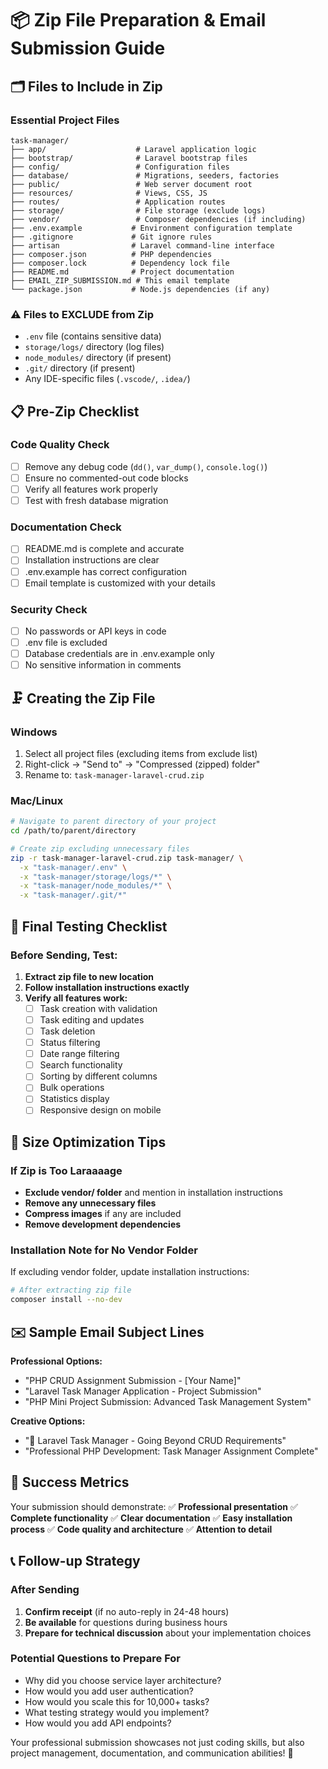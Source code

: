 # 📦 Zip File Preparation & Email Submission Guide

## 🗂️ Files to Include in Zip

### Essential Project Files
```
task-manager/
├── app/                    # Laravel application logic
├── bootstrap/              # Laravel bootstrap files
├── config/                 # Configuration files
├── database/               # Migrations, seeders, factories
├── public/                 # Web server document root
├── resources/              # Views, CSS, JS
├── routes/                 # Application routes
├── storage/                # File storage (exclude logs)
├── vendor/                 # Composer dependencies (if including)
├── .env.example           # Environment configuration template
├── .gitignore             # Git ignore rules
├── artisan                # Laravel command-line interface
├── composer.json          # PHP dependencies
├── composer.lock          # Dependency lock file
├── README.md              # Project documentation
├── EMAIL_ZIP_SUBMISSION.md # This email template
└── package.json           # Node.js dependencies (if any)
```

### ⚠️ Files to EXCLUDE from Zip
- `.env` file (contains sensitive data)
- `storage/logs/` directory (log files)
- `node_modules/` directory (if present)
- `.git/` directory (if present)
- Any IDE-specific files (`.vscode/`, `.idea/`)

## 📋 Pre-Zip Checklist

### Code Quality Check
- [ ] Remove any debug code (`dd()`, `var_dump()`, `console.log()`)
- [ ] Ensure no commented-out code blocks
- [ ] Verify all features work properly
- [ ] Test with fresh database migration

### Documentation Check
- [ ] README.md is complete and accurate
- [ ] Installation instructions are clear
- [ ] .env.example has correct configuration
- [ ] Email template is customized with your details

### Security Check
- [ ] No passwords or API keys in code
- [ ] .env file is excluded
- [ ] Database credentials are in .env.example only
- [ ] No sensitive information in comments

## 🗜️ Creating the Zip File

### Windows
1. Select all project files (excluding items from exclude list)
2. Right-click → "Send to" → "Compressed (zipped) folder"
3. Rename to: `task-manager-laravel-crud.zip`

### Mac/Linux
```bash
# Navigate to parent directory of your project
cd /path/to/parent/directory

# Create zip excluding unnecessary files
zip -r task-manager-laravel-crud.zip task-manager/ \
  -x "task-manager/.env" \
  -x "task-manager/storage/logs/*" \
  -x "task-manager/node_modules/*" \
  -x "task-manager/.git/*"
```

## 🧪 Final Testing Checklist

### Before Sending, Test:
1. **Extract zip file to new location**
2. **Follow installation instructions exactly**
3. **Verify all features work:**
   - [ ] Task creation with validation
   - [ ] Task editing and updates
   - [ ] Task deletion
   - [ ] Status filtering
   - [ ] Date range filtering
   - [ ] Search functionality
   - [ ] Sorting by different columns
   - [ ] Bulk operations
   - [ ] Statistics display
   - [ ] Responsive design on mobile

## 📏 Size Optimization Tips

### If Zip is Too Laraaaage
- **Exclude vendor/ folder** and mention in installation instructions
- **Remove any unnecessary files**
- **Compress images** if any are included
- **Remove development dependencies**

### Installation Note for No Vendor Folder
If excluding vendor folder, update installation instructions:
```bash
# After extracting zip file
composer install --no-dev
```

## ✉️ Sample Email Subject Lines

**Professional Options:**
- "PHP CRUD Assignment Submission - [Your Name]"
- "Laravel Task Manager Application - Project Submission"
- "PHP Mini Project Submission: Advanced Task Management System"

**Creative Options:**
- "🚀 Laravel Task Manager - Going Beyond CRUD Requirements"
- "Professional PHP Development: Task Manager Assignment Complete"

## 🎯 Success Metrics

Your submission should demonstrate:
✅ **Professional presentation**
✅ **Complete functionality**
✅ **Clear documentation**
✅ **Easy installation process**
✅ **Code quality and architecture**
✅ **Attention to detail**

## 📞 Follow-up Strategy

### After Sending
1. **Confirm receipt** (if no auto-reply in 24-48 hours)
2. **Be available** for questions during business hours
3. **Prepare for technical discussion** about your implementation choices

### Potential Questions to Prepare For
- Why did you choose service layer architecture?
- How would you add user authentication?
- How would you scale this for 10,000+ tasks?
- What testing strategy would you implement?
- How would you add API endpoints?

Your professional submission showcases not just coding skills, but also project management, documentation, and communication abilities! 🌟

